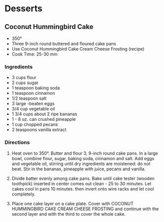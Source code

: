 # Desserts

## Coconut Hummingbird Cake

* 350°
* Three 9-inch round buttered and floured cake pans
* Use Coconut Hummingbird Cake Cream Cheese Frosting (recipe)
* Cook Time: 25-30 min

### Ingredients

* 3 cups flour
* 2 cups sugar
* 1 teaspoon baking soda
* 1 teaspoon cinnamon
* 1/2 teaspoon salt
* 3 large -beaten eggs
* 3/4 cup vegetable oil
* 1 3/4 cups about 2 ripe bananas
* 1 - 8 oz. can crushed pineapple
* 1 cup chopped pecans
* 2 teaspoons vanilla extract

### Directions

1. Heat oven to 350°. Butter and flour 3, 9-inch round cake pans. In a large bowl, combine flour, sugar, baking soda, cinnamon and salt. Add eggs and vegetable oil, stirring until dry ingredients are moistened: do not beat. Stir in the bananas, pineapple with juice, pecans and vanilla.

2. Divide batter evenly among cake pans. Bake until cake tester (wooden toothpick) inserted in center comes out clean - 25 to 30 minutes. Let cakes cool in pans 10 minutes. then invert onto wire racks and let cool completely.

3. Place one cake layer on a cake plate. Cover with COCONUT HUMMINGBIRD CAKE CREAM CHEESE FROSTING and continue with the second layer and with the third to cover the whole cake.
